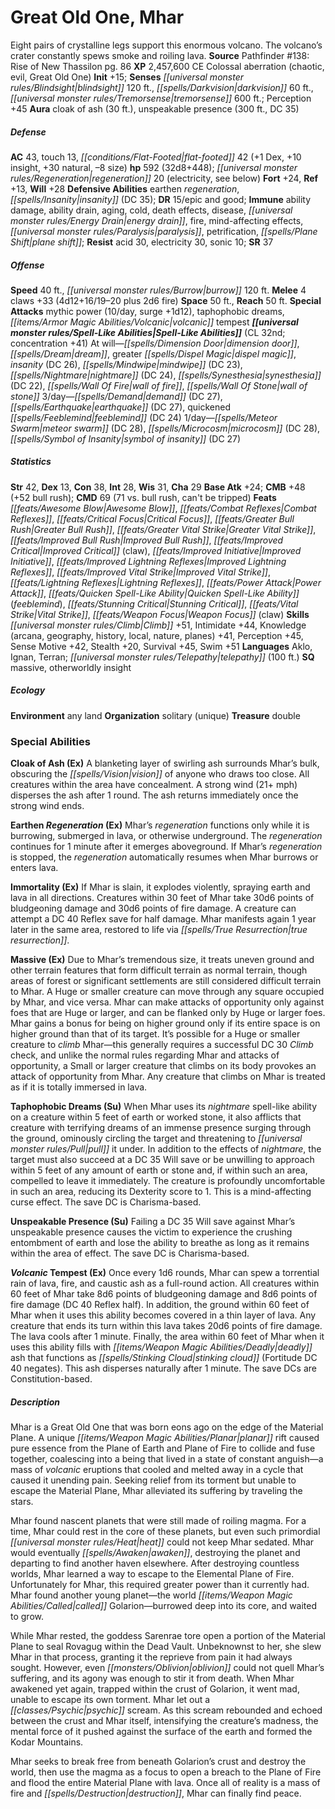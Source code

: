 ﻿---
cssclass: [monsters]
title1: Great Old One, Mhar
desc_short: Eight pairs of crystalline legs support this enormous volcano. The volcano's
  crater constantly spews smoke and roiling lava.
title2: Mhar
CR: 26
sources:
- name: 'Pathfinder #138: Rise of New Thassilon'
  page: 86
  link: https://paizo.com/products/btq01w1w
XP: 2457600
alignment: CE
size: Colossal
type: aberration
subtypes:
- chaotic
- evil
- Great Old One
initiative:
  bonus: 15
senses:
  blindsight: 120
  darkvision: 60
  tremorsense: 600
auras:
- name: cloak of ash
  radius: 30
- name: unspeakable presence
  radius: 300
  DC: 35
AC:
  AC: 43
  touch: 13
  flat_footed: 42
  components:
    dex: 1
    insight: 10
    natural: 30
    size: -8
HP:
  HP: 592
  long: 32d8+448
  regeneration: 20
  regeneration_weakness: electricity, see below
saves:
  fort: 24
  ref: 13
  will: 28
defensive_abilities:
- earthen regeneration
- insanity (DC 35)
DR:
- amount: 15
  weakness: epic and good
immunities:
- ability damage
- ability drain
- aging
- cold
- death effects
- disease
- energy drain
- fire
- mind-affecting effects
- paralysis
- petrification
- plane shift
resistances:
  acid: 30
  electricity: 30
  sonic: 10
SR: 37
speeds:
  base: 40
  burrow: 120
attacks:
  melee:
  - - text: 4 claws +33 (4d12+16/19-20 plus 2d6 fire)
      entries:
      - - damage: 4d12+16
          crit_range: 19-20
        - damage: 2d6
          type: fire
      count: 4
      attack: claws
      bonus:
      - 33
  special:
  - mythic power (10/day, surge +1d12)
  - taphophobic dreams
  - volcanic tempest
space: 50
reach: 50
spell_like_abilities:
  entries:
  - is_mythic_spell: true
    name: dimension door
    source: default
    freq: At will
  - is_mythic_spell: true
    name: dream
    source: default
    freq: At will
  - name: greater dispel magic
    source: default
    freq: At will
  - name: insanity
    source: default
    freq: At will
    DC: 26
  - name: mindwipe
    source: default
    freq: At will
    DC: 23
  - is_mythic_spell: true
    name: nightmare
    source: default
    freq: At will
    DC: 24
  - name: synesthesia
    source: default
    freq: At will
    DC: 22
  - name: wall of fire
    source: default
    freq: At will
  - name: wall of stone
    source: default
    freq: At will
  - name: demand
    source: default
    freq: 3/day
    DC: 27
  - name: earthquake
    source: default
    freq: 3/day
    DC: 27
  - name: quickened feeblemind
    source: default
    freq: 3/day
    DC: 24
  - name: meteor swarm
    source: default
    freq: 1/day
    DC: 28
  - name: microcosm
    source: default
    freq: 1/day
    DC: 28
  - name: symbol of insanity
    source: default
    freq: 1/day
    DC: 27
  sources:
  - name: default
    CL: 32
    concentration: 41
ability_scores:
  STR: 42
  DEX: 13
  CON: 38
  INT: 28
  WIS: 31
  CHA: 29
BAB: 24
CMB: 48
CMB_other: +52 bull rush
CMD: 69
CMD_other: 71 vs. bull rush, can't be tripped
feats:
- name: Awesome Blow
- name: Combat Reflexes
- name: Critical Focus
- name: Greater Bull Rush
- name: Greater Vital Strike
- name: Improved Bull Rush
- name: Improved Critical (claw)
- name: Improved Initiative
- name: Improved Lightning Reflexes
- name: Improved Vital Strike
- name: Lightning Reflexes
- name: Power Attack
- name: Quicken Spell-Like Ability (feeblemind)
- name: Stunning Critical
- name: Vital Strike
- name: Weapon Focus (claw)
skills:
  Climb: 51
  Intimidate: 44
  Knowledge (arcana): 41
  Knowledge (geography): 41
  Knowledge (history): 41
  Knowledge (local): 41
  Knowledge (nature): 41
  Knowledge (planes): 41
  Perception: 45
  Sense Motive: 42
  Stealth: 20
  Survival: 45
  Swim: 51
languages:
- Aklo
- Ignan
- Terran
- telepathy (100 ft.)
special_qualities:
- massive
- otherworldly insight
ecology:
  environment: any land
  organization: solitary (unique)
  treasure_type: double
special_abilities:
  Cloak of Ash (Ex): A blanketing layer of swirling ash surrounds Mhar's bulk, obscuring
    the vision of anyone who draws too close. All creatures within the area have concealment.
    A strong wind (21+ mph) disperses the ash after 1 round. The ash returns immediately
    once the strong wind ends.
  Earthen Regeneration (Ex): Mhar's regeneration functions only while it is burrowing,
    submerged in lava, or otherwise underground. The regeneration continues for 1
    minute after it emerges aboveground. If Mhar's regeneration is stopped, the regeneration
    automatically resumes when Mhar burrows or enters lava.
  Immortality (Ex): If Mhar is slain, it explodes violently, spraying earth and lava
    in all directions. Creatures within 30 feet of Mhar take 30d6 points of bludgeoning
    damage and 30d6 points of fire damage. A creature can attempt a DC 40 Reflex save
    for half damage. Mhar manifests again 1 year later in the same area, restored
    to life via true resurrection.
  Massive (Ex): Due to Mhar's tremendous size, it treats uneven ground and other terrain
    features that form difficult terrain as normal terrain, though areas of forest
    or significant settlements are still considered difficult terrain to Mhar. A Huge
    or smaller creature can move through any square occupied by Mhar, and vice versa.
    Mhar can make attacks of opportunity only against foes that are Huge or larger,
    and can be flanked only by Huge or larger foes. Mhar gains a bonus for being on
    higher ground only if its entire space is on higher ground than that of its target.
    It's possible for a Huge or smaller creature to climb Mhar-this generally requires
    a successful DC 30 Climb check, and unlike the normal rules regarding Mhar and
    attacks of opportunity, a Small or larger creature that climbs on its body provokes
    an attack of opportunity from Mhar. Any creature that climbs on Mhar is treated
    as if it is totally immersed in lava.
  Taphophobic Dreams (Su): When Mhar uses its nightmare spell-like ability on a creature
    within 5 feet of earth or worked stone, it also afflicts that creature with terrifying
    dreams of an immense presence surging through the ground, ominously circling the
    target and threatening to pull it under. In addition to the effects of nightmare,
    the target must also succeed at a DC 35 Will save or be unwilling to approach
    within 5 feet of any amount of earth or stone and, if within such an area, compelled
    to leave it immediately. The creature is profoundly uncomfortable in such an area,
    reducing its Dexterity score to 1. This is a mind-affecting curse effect. The
    save DC is Charisma-based.
  Unspeakable Presence (Su): Failing a DC 35 Will save against Mhar's unspeakable
    presence causes the victim to experience the crushing entombment of earth and
    lose the ability to breathe as long as it remains within the area of effect. The
    save DC is Charisma-based.
  Volcanic Tempest (Ex): Once every 1d6 rounds, Mhar can spew a torrential rain of
    lava, fire, and caustic ash as a full-round action. All creatures within 60 feet
    of Mhar take 8d6 points of bludgeoning damage and 8d6 points of fire damage (DC
    40 Reflex half). In addition, the ground within 60 feet of Mhar when it uses this
    ability becomes covered in a thin layer of lava. Any creature that ends its turn
    within this lava takes 20d6 points of fire damage. The lava cools after 1 minute.
    Finally, the area within 60 feet of Mhar when it uses this ability fills with
    deadly ash that functions as stinking cloud (Fortitude DC 40 negates). This ash
    disperses naturally after 1 minute. The save DCs are Constitution-based.
desc_long: |-
  Mhar is a Great Old One that was born eons ago on the edge of the Material Plane. A unique planar rift caused pure essence from the Plane of Earth and Plane of Fire to collide and fuse together, coalescing into a being that lived in a state of constant anguish-a mass of volcanic eruptions that cooled and melted away in a cycle that caused it unending pain. Seeking relief from its torment but unable to escape the Material Plane, Mhar alleviated its suffering by traveling the stars.

   Mhar found nascent planets that were still made of roiling magma. For a time, Mhar could rest in the core of these planets, but even such primordial heat could not keep Mhar sedated. Mhar would eventually awaken, destroying the planet and departing to find another haven elsewhere. After destroying countless worlds, Mhar learned a way to escape to the Elemental Plane of Fire. Unfortunately for Mhar, this required greater power than it currently had. Mhar found another young planet-the world called Golarion-burrowed deep into its core, and waited to grow.

   While Mhar rested, the goddess Sarenrae tore open a portion of the Material Plane to seal Rovagug within the Dead Vault. Unbeknownst to her, she slew Mhar in that process, granting it the reprieve from pain it had always sought. However, even oblivion could not quell Mhar's suffering, and its agony was enough to stir it from death. When Mhar awakened yet again, trapped within the crust of Golarion, it went mad, unable to escape its own torment. Mhar let out a psychic scream. As this scream rebounded and echoed between the crust and Mhar itself, intensifying the creature's madness, the mental force of it pushed against the surface of the earth and formed the Kodar Mountains.

   Mhar seeks to break free from beneath Golarion's crust and destroy the world, then use the magma as a focus to open a breach to the Plane of Fire and flood the entire Material Plane with lava. Once all of reality is a mass of fire and destruction, Mhar can finally find peace.

---

# Great Old One, Mhar
Eight pairs of crystalline legs support this enormous volcano. The volcano’s crater constantly spews smoke and roiling lava.
**Source** Pathfinder #138: Rise of New Thassilon pg. 86
**XP** 2,457,600
CE Colossal aberration (chaotic, evil, Great Old One)
**Init** +15; **Senses** _[[universal monster rules/Blindsight|blindsight]]_ 120 ft., _[[spells/Darkvision|darkvision]]_ 60 ft., _[[universal monster rules/Tremorsense|tremorsense]]_ 600 ft.; Perception +45
**Aura** cloak of ash (30 ft.), unspeakable presence (300 ft., DC 35)

##### Defense

**AC** 43, touch 13, _[[conditions/Flat-Footed|flat-footed]]_ 42 (+1 Dex, +10 insight, +30 natural, –8 size)
**hp** 592 (32d8+448); _[[universal monster rules/Regeneration|regeneration]]_ 20 (electricity, see below)
**Fort** +24, **Ref** +13, **Will** +28
**Defensive Abilities** earthen _regeneration_, _[[spells/Insanity|insanity]]_ (DC 35); **DR** 15/epic and good; **Immune** ability damage, ability drain, aging, cold, death effects, disease, _[[universal monster rules/Energy Drain|energy drain]]_, fire, mind-affecting effects, _[[universal monster rules/Paralysis|paralysis]]_, petrification, _[[spells/Plane Shift|plane shift]]_; **Resist** acid 30, electricity 30, sonic 10; **SR** 37

##### Offense
**Speed** 40 ft., _[[universal monster rules/Burrow|burrow]]_ 120 ft.
**Melee** 4 claws +33 (4d12+16/19–20 plus 2d6 fire)
**Space** 50 ft., **Reach** 50 ft.
**Special Attacks** mythic power (10/day, surge +1d12), taphophobic dreams, _[[items/Armor Magic Abilities/Volcanic|volcanic]]_ tempest
**_[[universal monster rules/Spell-Like Abilities|Spell-Like Abilities]]_** (CL 32nd; concentration +41)
At will—_[[spells/Dimension Door|dimension door]]_, _[[spells/Dream|dream]]_, greater _[[spells/Dispel Magic|dispel magic]]_, _insanity_ (DC 26), _[[spells/Mindwipe|mindwipe]]_ (DC 23), _[[spells/Nightmare|nightmare]]_ (DC 24), _[[spells/Synesthesia|synesthesia]]_ (DC 22), _[[spells/Wall Of Fire|wall of fire]]_, _[[spells/Wall Of Stone|wall of stone]]_ 
3/day—_[[spells/Demand|demand]]_ (DC 27), _[[spells/Earthquake|earthquake]]_ (DC 27), quickened _[[spells/Feeblemind|feeblemind]]_ (DC 24) 
1/day—_[[spells/Meteor Swarm|meteor swarm]]_ (DC 28), _[[spells/Microcosm|microcosm]]_ (DC 28), _[[spells/Symbol of Insanity|symbol of insanity]]_ (DC 27)

##### Statistics
**Str** 42, **Dex** 13, **Con** 38, **Int** 28, **Wis** 31, **Cha** 29
**Base Atk** +24; **CMB** +48 (+52 bull rush); **CMD** 69 (71 vs. bull rush, can't be tripped)
**Feats** _[[feats/Awesome Blow|Awesome Blow]]_, _[[feats/Combat Reflexes|Combat Reflexes]]_, _[[feats/Critical Focus|Critical Focus]]_, _[[feats/Greater Bull Rush|Greater Bull Rush]]_, _[[feats/Greater Vital Strike|Greater Vital Strike]]_, _[[feats/Improved Bull Rush|Improved Bull Rush]]_, _[[feats/Improved Critical|Improved Critical]]_ (claw), _[[feats/Improved Initiative|Improved Initiative]]_, _[[feats/Improved Lightning Reflexes|Improved Lightning Reflexes]]_, _[[feats/Improved Vital Strike|Improved Vital Strike]]_, _[[feats/Lightning Reflexes|Lightning Reflexes]]_, _[[feats/Power Attack|Power Attack]]_, _[[feats/Quicken Spell-Like Ability|Quicken Spell-Like Ability]]_ (_feeblemind_), _[[feats/Stunning Critical|Stunning Critical]]_, _[[feats/Vital Strike|Vital Strike]]_, _[[feats/Weapon Focus|Weapon Focus]]_ (claw)
**Skills** _[[universal monster rules/Climb|Climb]]_ +51, Intimidate +44, Knowledge (arcana, geography, history, local, nature, planes) +41, Perception +45, Sense Motive +42, Stealth +20, Survival +45, Swim +51
**Languages** Aklo, Ignan, Terran; _[[universal monster rules/Telepathy|telepathy]]_ (100 ft.)
**SQ** massive, otherworldly insight

##### Ecology

**Environment** any land
**Organization** solitary (unique)
**Treasure** double

### Special Abilities

**Cloak of Ash (Ex)** A blanketing layer of swirling ash surrounds Mhar’s bulk, obscuring the _[[spells/Vision|vision]]_ of anyone who draws too close. All creatures within the area have concealment. A strong wind (21+ mph) disperses the ash after 1 round. The ash returns immediately once the strong wind ends.

**Earthen _Regeneration_ (Ex)** Mhar’s _regeneration_ functions only while it is burrowing, submerged in lava, or otherwise underground. The _regeneration_ continues for 1 minute after it emerges aboveground. If Mhar’s _regeneration_ is stopped, the _regeneration_ automatically resumes when Mhar burrows or enters lava.

**Immortality (Ex)** If Mhar is slain, it explodes violently, spraying earth and lava in all directions. Creatures within 30 feet of Mhar take 30d6 points of bludgeoning damage and 30d6 points of fire damage. A creature can attempt a DC 40 Reflex save for half damage. Mhar manifests again 1 year later in the same area, restored to life via _[[spells/True Resurrection|true resurrection]]_.

**Massive (Ex)** Due to Mhar’s tremendous size, it treats uneven ground and other terrain features that form difficult terrain as normal terrain, though areas of forest or significant settlements are still considered difficult terrain to Mhar. A Huge or smaller creature can move through any square occupied by Mhar, and vice versa. Mhar can make attacks of opportunity only against foes that are Huge or larger, and can be flanked only by Huge or larger foes. Mhar gains a bonus for being on higher ground only if its entire space is on higher ground than that of its target. It’s possible for a Huge or smaller creature to _climb_ Mhar—this generally requires a successful DC 30 _Climb_ check, and unlike the normal rules regarding Mhar and attacks of opportunity, a Small or larger creature that climbs on its body provokes an attack of opportunity from Mhar. Any creature that climbs on Mhar is treated as if it is totally immersed in lava.

**Taphophobic Dreams (Su)** When Mhar uses its _nightmare_ spell-like ability on a creature within 5 feet of earth or worked stone, it also afflicts that creature with terrifying dreams of an immense presence surging through the ground, ominously circling the target and threatening to _[[universal monster rules/Pull|pull]]_ it under. In addition to the effects of _nightmare_, the target must also succeed at a DC 35 Will save or be unwilling to approach within 5 feet of any amount of earth or stone and, if within such an area, compelled to leave it immediately. The creature is profoundly uncomfortable in such an area, reducing its Dexterity score to 1. This is a mind-affecting curse effect. The save DC is Charisma-based.

**Unspeakable Presence (Su)** Failing a DC 35 Will save against Mhar’s unspeakable presence causes the victim to experience the crushing entombment of earth and lose the ability to breathe as long as it remains within the area of effect. The save DC is Charisma-based.

**_Volcanic_ Tempest (Ex)** Once every 1d6 rounds, Mhar can spew a torrential rain of lava, fire, and caustic ash as a full-round action. All creatures within 60 feet of Mhar take 8d6 points of bludgeoning damage and 8d6 points of fire damage (DC 40 Reflex half). In addition, the ground within 60 feet of Mhar when it uses this ability becomes covered in a thin layer of lava. Any creature that ends its turn within this lava takes 20d6 points of fire damage. The lava cools after 1 minute. Finally, the area within 60 feet of Mhar when it uses this ability fills with _[[items/Weapon Magic Abilities/Deadly|deadly]]_ ash that functions as _[[spells/Stinking Cloud|stinking cloud]]_ (Fortitude DC 40 negates). This ash disperses naturally after 1 minute. The save DCs are Constitution-based.

##### Description

Mhar is a Great Old One that was born eons ago on the edge of the Material Plane. A unique _[[items/Weapon Magic Abilities/Planar|planar]]_ rift caused pure essence from the Plane of Earth and Plane of Fire to collide and fuse together, coalescing into a being that lived in a state of constant anguish—a mass of _volcanic_ eruptions that cooled and melted away in a cycle that caused it unending pain. Seeking relief from its torment but unable to escape the Material Plane, Mhar alleviated its suffering by traveling the stars.

Mhar found nascent planets that were still made of roiling magma. For a time, Mhar could rest in the core of these planets, but even such primordial _[[universal monster rules/Heat|heat]]_ could not keep Mhar sedated. Mhar would eventually _[[spells/Awaken|awaken]]_, destroying the planet and departing to find another haven elsewhere. After destroying countless worlds, Mhar learned a way to escape to the Elemental Plane of Fire. Unfortunately for Mhar, this required greater power than it currently had. Mhar found another young planet—the world _[[items/Weapon Magic Abilities/Called|called]]_ Golarion—burrowed deep into its core, and waited to grow.

While Mhar rested, the goddess Sarenrae tore open a portion of the Material Plane to seal Rovagug within the Dead Vault. Unbeknownst to her, she slew Mhar in that process, granting it the reprieve from pain it had always sought. However, even _[[monsters/Oblivion|oblivion]]_ could not quell Mhar’s suffering, and its agony was enough to stir it from death. When Mhar awakened yet again, trapped within the crust of Golarion, it went mad, unable to escape its own torment. Mhar let out a _[[classes/Psychic|psychic]]_ scream. As this scream rebounded and echoed between the crust and Mhar itself, intensifying the creature’s madness, the mental force of it pushed against the surface of the earth and formed the Kodar Mountains.

Mhar seeks to break free from beneath Golarion’s crust and destroy the world, then use the magma as a focus to open a breach to the Plane of Fire and flood the entire Material Plane with lava. Once all of reality is a mass of fire and _[[spells/Destruction|destruction]]_, Mhar can finally find peace.
